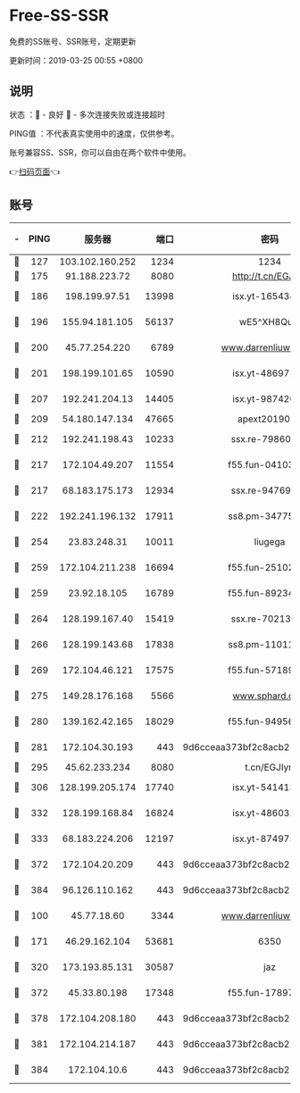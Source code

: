 # Free-SS-SSR

免费的SS账号、SSR账号，定期更新

更新时间：2019-03-25 00:55 +0800

## 说明

状态     ：🙂 - 良好 🙁 - 多次连接失败或连接超时

PING值   ：不代表真实使用中的速度，仅供参考。

账号兼容SS、SSR，你可以自由在两个软件中使用。

👉[扫码页面](https://liesauer.github.io/Free-SS-SSR/)👈

## 账号

|-|PING|服务器|端口|密码|加密方式|区域|
|:----:|:----:|:-----:|-----:|:----:|:----:|:----:|
|🙂|127|103.102.160.252|1234|1234|rc4-md5|JP|
|🙂|175|91.188.223.72|8080|http://t.cn/EGJIyrl|rc4-md5|RU|
|🙂|186|198.199.97.51|13998|isx.yt-16543494|aes-256-cfb|US|
|🙂|196|155.94.181.105|56137|wE5^XH8Quw|aes-256-cfb|US|
|🙂|200|45.77.254.220|6789|www.darrenliuwei.com|aes-256-cfb|SG|
|🙂|201|198.199.101.65|10590|isx.yt-48697110|aes-256-cfb|US|
|🙂|207|192.241.204.13|14405|isx.yt-98742023|aes-256-cfb|US|
|🙂|209|54.180.147.134|47665|apext2019001|chacha20|KR|
|🙂|212|192.241.198.43|10233|ssx.re-79860018|aes-256-cfb|US|
|🙂|217|172.104.49.207|11554|f55.fun-04103964|aes-256-cfb|SG|
|🙂|217|68.183.175.173|12934|ssx.re-94769428|aes-256-cfb|US|
|🙂|222|192.241.196.132|17911|ss8.pm-34775543|aes-256-cfb|US|
|🙂|254|23.83.248.31|10011|liugega|aes-256-cfb|US|
|🙂|259|172.104.211.238|16694|f55.fun-25102776|aes-256-cfb|US|
|🙂|259|23.92.18.105|16789|f55.fun-89234249|aes-256-cfb|US|
|🙂|264|128.199.167.40|15419|ssx.re-70213578|aes-256-cfb|SG|
|🙂|266|128.199.143.68|17838|ss8.pm-11011315|aes-256-cfb|SG|
|🙂|269|172.104.46.121|17575|f55.fun-57189155|aes-256-cfb|SG|
|🙂|275|149.28.176.168|5566|www.sphard.com|aes-256-cfb|AU|
|🙂|280|139.162.42.165|18029|f55.fun-94956847|aes-256-cfb|SG|
|🙂|281|172.104.30.193|443|9d6cceaa373bf2c8acb22e60b6a58be6|aes-256-cfb|US|
|🙂|295|45.62.233.234|8080|t.cn/EGJIyrl|rc4-md5|CA|
|🙂|306|128.199.205.174|17740|isx.yt-54141356|aes-256-cfb|SG|
|🙂|332|128.199.168.84|16824|isx.yt-48603215|aes-256-cfb|SG|
|🙂|333|68.183.224.206|12197|isx.yt-87497572|aes-256-cfb|SG|
|🙂|372|172.104.20.209|443|9d6cceaa373bf2c8acb22e60b6a58be6|aes-256-cfb|US|
|🙂|384|96.126.110.162|443|9d6cceaa373bf2c8acb22e60b6a58be6|aes-256-cfb|US|
|🙂|100|45.77.18.60|3344|www.darrenliuwei.com|aes-256-cfb|JP|
|🙂|171|46.29.162.104|53681|6350|aes-128-ctr|RU|
|🙂|320|173.193.85.131|30587|jaz|aes-256-cfb|US|
|🙂|372|45.33.80.198|17348|f55.fun-17897030|aes-256-cfb|US|
|🙂|378|172.104.208.180|443|9d6cceaa373bf2c8acb22e60b6a58be6|aes-256-cfb|US|
|🙂|381|172.104.214.187|443|9d6cceaa373bf2c8acb22e60b6a58be6|aes-256-cfb|US|
|🙂|384|172.104.10.6|443|9d6cceaa373bf2c8acb22e60b6a58be6|aes-256-cfb|US|
